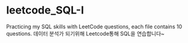 # leetcode_SQL-I
Practicing my SQL skills with LeetCode questions, each file contains 10 questions.
데이터 분석가 되기위해 Leetcode통해 SQL을 연습합니다~

